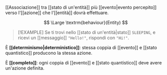 [[Associazione]] tra [[stato di un'entità]] più [[evento|evento percepito]] verso l'[[azione]] che l'[[entità]] dovrà effettuare.

$$
\Large
\textrm{behaviour}(Entity)
$$

> [!EXAMPLE]
> Se ti trovi nello [[stato di un'entità|stato]] `SLEEPING`, e ricevi un [[messaggio]] `"Hello!"`, rispondi con `"Hi!"`.

È **[[determinismo|deterministico]]**: stessa coppia di [[evento]] e [[stato quantistico]] producono la stessa azione.

È **[[completo]]**: ogni coppia di [[evento]] e [[stato quantistico]] deve avere un'azione definita.